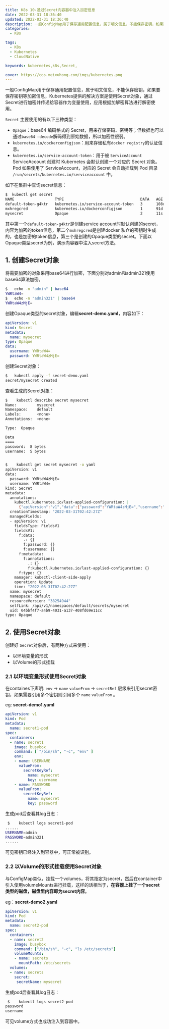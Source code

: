 ```yaml
---
title: K8s 10-通过Secret向容器中注入加密信息
date: 2022-03-31 18:36:40
updated: 2022-03-31 18:36:40
description: 一般ConfigMap用于保存通用配置信息，属于明文信息，不能保存密钥，如果要保存密钥等加密信息，Kubernetes提供的解决方案是使用Secret对象，通过Secret进行加密并传递给容器作为变量使用，应用根据加解密算法进行解密使用。。
categories: 
  - K8s

tags: 
  - K8s
  - Kubernetes
  - CloudNative

keywords: kubernetes,k8s,Secret,

cover: https://cos.meixuhong.com/imgs/kubernetes.png
---
```


一般ConfigMap用于保存通用配置信息，属于明文信息，不能保存密钥，如果要保存密钥等加密信息，Kubernetes提供的解决方案是使用Secret对象，通过Secret进行加密并传递给容器作为变量使用，应用根据加解密算法进行解密使用。

`Secret` 主要使用的有以下三种类型：

- `Opaque`：base64 编码格式的 Secret，用来存储密码、密钥等；但数据也可以通过`base64 –decode`解码得到原始数据，所以加密性很弱。
- `kubernetes.io/dockerconfigjson`：用来存储私有`docker registry`的认证信息。
- `kubernetes.io/service-account-token`：用于被 `ServiceAccount` ServiceAccount 创建时 Kubernetes 会默认创建一个对应的 Secret 对象。Pod 如果使用了 ServiceAccount，对应的 Secret 会自动挂载到 Pod 目录 `/run/secrets/kubernetes.io/serviceaccount` 中。

如下在集群中查询secret信息：

```bash
$  kubectl get secret
NAME                  TYPE                                  DATA   AGE
default-token-g4ktr   kubernetes.io/service-account-token   3      108d
mxhregcred            kubernetes.io/dockerconfigjson        1      91d
mysecret              Opaque                                2      11s
```

其中第一个`default-token-g4ktr`是创建service account时默认创建的secret，内容为加密的token信息，第二个`mxhregcred`是创建docker 私仓的密钥时生成的，也是加密的token信息，第三个是创建的Opaque类型的secret。下面以Opaque类型secret为例，演示向容器中注入secret方法。

## 1. 创建Secret对象

将需要加密的对象采用base64进行加密，下面分别对admin和admin321使用base64算法加密。

```bash
$   echo -n "admin" | base64
YWRtaW4=
$   echo -n "admin321" | base64
YWRtaW4zMjE=
```

创建Opaque类型的secret对象，编辑**secret-demo.yaml**，内容如下：

```yaml
apiVersion: v1
kind: Secret
metadata:
  name: mysecret
type: Opaque
data:
  username: YWRtaW4=
  password: YWRtaW4zMjE=
```

创建Secret对象：

```bash
$   kubectl apply -f secret-demo.yaml
secret/mysecret created
```

查看生成的Secret对象：

```bash
$    kubectl describe secret mysecret
Name:         mysecret
Namespace:    default
Labels:       <none>
Annotations:  <none>

Type:  Opaque

Data
====
password:  8 bytes
username:  5 bytes


$    kubectl get secret mysecret -o yaml
apiVersion: v1
data:
  password: YWRtaW4zMjE=
  username: YWRtaW4=
kind: Secret
metadata:
  annotations:
    kubectl.kubernetes.io/last-applied-configuration: |
      {"apiVersion":"v1","data":{"password":"YWRtaW4zMjE=","username":"YWRtaW4="},"kind":"Secret","metadata":{"annotations":{},"name":"mysecret","namespace":"default"},"type":"Opaque"}
  creationTimestamp: "2022-03-31T02:42:27Z"
  managedFields:
  - apiVersion: v1
    fieldsType: FieldsV1
    fieldsV1:
      f:data:
        .: {}
        f:password: {}
        f:username: {}
      f:metadata:
        f:annotations:
          .: {}
          f:kubectl.kubernetes.io/last-applied-configuration: {}
      f:type: {}
    manager: kubectl-client-side-apply
    operation: Update
    time: "2022-03-31T02:42:27Z"
  name: mysecret
  namespace: default
  resourceVersion: "38254944"
  selfLink: /api/v1/namespaces/default/secrets/mysecret
  uid: 04bbf4f7-a4b9-4031-a137-408fd69e11cc
type: Opaque
```



## 2. 使用Secret对象

创建好 `Secret`对象后，有两种方式来使用：

- 以环境变量的形式
- 以Volume的形式挂载

### 2.1 以环境变量形式使用Secret对象

在containes下声明: `env` -> `name` `valueFrom` -> `secretRef` 层级来引用secret密钥，如果需要引用多个密钥则引用多个 `name` `valueFrom` 。

eg: **secret-demo1.yaml**

```yaml
apiVersion: v1
kind: Pod
metadata:
  name: secret1-pod
spec:
  containers:
  - name: secret1
    image: busybox
    command: [ "/bin/sh", "-c", "env" ]
    env:
    - name: USERNAME
      valueFrom:
        secretKeyRef:
          name: mysecret
          key: username
    - name: PASSWORD
      valueFrom:
        secretKeyRef:
          name: mysecret
          key: password
```

生成pod后查看其log日志：

```bash
 $    kubectl logs secret1-pod
......
USERNAME=admin
PASSWORD=admin321
......
```

可见密钥已经注入到容器中，可正常被识别。

### 2.2 以Volume的形式挂载使用Secret对象

与ConfigMap类似，挂载一个volumes，将其指定为secret，然后在container中引入使用volumeMounts进行挂载，这样的话相当于，**在容器上挂了一个secret类型的磁盘，磁盘里内容即为secret内容**。

eg：**secret-demo2.yaml**

```yaml
apiVersion: v1
kind: Pod
metadata:
  name: secret2-pod
spec:
  containers:
  - name: secret2
    image: busybox
    command: ["/bin/sh", "-c", "ls /etc/secrets"]
    volumeMounts:
    - name: secrets
      mountPath: /etc/secrets
  volumes:
  - name: secrets
    secret:
     secretName: mysecret
```

生成pod后查看其log日志：

```bash
 $    kubectl logs secret2-pod
password
username
```

可见volume方式也成功注入到容器中。
